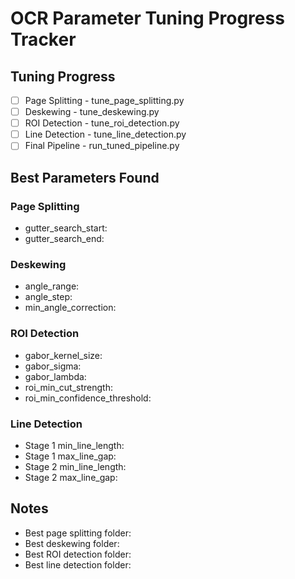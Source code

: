 # OCR Parameter Tuning Progress Tracker

## Tuning Progress
- [ ] Page Splitting - tune_page_splitting.py
- [ ] Deskewing - tune_deskewing.py  
- [ ] ROI Detection - tune_roi_detection.py
- [ ] Line Detection - tune_line_detection.py
- [ ] Final Pipeline - run_tuned_pipeline.py

## Best Parameters Found
### Page Splitting
- gutter_search_start: 
- gutter_search_end: 

### Deskewing  
- angle_range: 
- angle_step:
- min_angle_correction:

### ROI Detection
- gabor_kernel_size:
- gabor_sigma:
- gabor_lambda:
- roi_min_cut_strength:
- roi_min_confidence_threshold:

### Line Detection
- Stage 1 min_line_length:
- Stage 1 max_line_gap:
- Stage 2 min_line_length:
- Stage 2 max_line_gap:

## Notes
- Best page splitting folder:
- Best deskewing folder:
- Best ROI detection folder:
- Best line detection folder:
